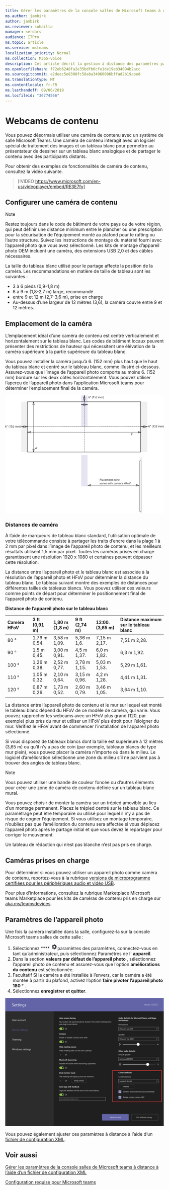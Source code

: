 ```yaml
---
title: Gérer les paramètres de la console salles de Microsoft teams à distance à l’aide d’un fichier de configuration XML
ms.author: jambirk
author: jambirk
ms.reviewer: sohailta
manager: serdars
audience: ITPro
ms.topic: article
ms.service: msteams
localization_priority: Normal
ms.collection: M365-voice
description: Cet article décrit la gestion à distance des paramètres par défaut utilisés par un appareil Microsoft Teams, y compris l’application d’un thème personnalisé.
ms.openlocfilehash: f72eb6248fa2e35bdfb6cfe1de19eb34094b2acc
ms.sourcegitcommit: a2deac5e8308fc58aba34060006bffad2b19abed
ms.translationtype: MT
ms.contentlocale: fr-FR
ms.lasthandoff: 09/06/2019
ms.locfileid: "36774566"
---
```

# <a name="content-cameras"></a>Webcams de contenu

Vous pouvez désormais utiliser une caméra de contenu avec un système de salle Microsoft Teams. Une caméra de contenu interagit avec un logiciel spécial de traitement des images et un tableau blanc pour permettre au présentateur de dessiner sur un tableau blanc analogique et de partager le contenu avec des participants distants.

Pour obtenir des exemples de fonctionnalités de caméra de contenu, consultez la vidéo suivante.

> [!VIDEO https://www.microsoft.com/en-us/videoplayer/embed/RE3E7fy]

## <a name="set-up-a-content-camera"></a>Configurer une caméra de contenu

> [!NOTE]
> Restez toujours dans le code de bâtiment de votre pays ou de votre région, qui peut définir une distance minimum entre le plancher ou une prescription pour la sécurisation de l’équipement monté au plafond pour le rafting ou l’autre structure. Suivez les instructions de montage du matériel fourni avec l’appareil photo que vous avez sélectionné. Les kits de montage d’appareil photo OEM incluent une caméra, des extensions USB 2,0 et des câbles nécessaires.

La taille du tableau blanc utilisé pour le partage affecte la position de la caméra. Les recommandations en matière de taille de tableau sont les suivantes :

- 3 à 6 pieds (0,9-1,8 m)
- 6 à 9 m (1,8-2,7 m) large, recommandé
- entre 9 et 12 m (2,7-3,6 m), prise en charge
- Au-dessus d’une largeur de 12 mètres (3,6), la caméra couvre entre 9 et 12 mètres.

## <a name="camera-location"></a>Emplacement de la caméra

L’emplacement idéal d’une caméra de contenu est centré verticalement et horizontalement sur le tableau blanc. Les codes de bâtiment locaux peuvent présenter des restrictions de hauteur qui nécessitent une élévation de la caméra supérieure à la partie supérieure du tableau blanc.

Vous pouvez installer la caméra jusqu’à 6. (152 mm) plus haut que le haut du tableau blanc et centré sur le tableau blanc, comme illustré ci-dessous. Assurez-vous que l’image de l’appareil photo comporte au moins 6. (152 mm) bordure sur les deux côtés horizontalement. Vous pouvez utiliser l’aperçu de l’appareil photo dans l’application Microsoft teams pour déterminer l’emplacement final de la caméra.

![Diagramme de placement d’une caméra de contenu](../media/Magic-whiteboard.png)

### <a name="camera-distances"></a>Distances de caméra

À l’aide de marqueurs de tableau blanc standard, l’utilisation optimale de votre télécommande consiste à partager les traits d’encre dans la plage 1 à 2 mm par pixel dans l’image de l’appareil photo de contenu, et les meilleurs résultats utilisent 1,5 mm par pixel. Toutes les caméras prises en charge garantissent une résolution 1920 x 1080 et certaines peuvent dépasser cette résolution.

La distance entre l’appareil photo et le tableau blanc est associée à la résolution de l’appareil photo et HFoV pour déterminer la distance du tableau blanc. Le tableau suivant montre des exemples de distances pour différentes tailles de tableaux blancs. Vous pouvez utiliser ces valeurs comme points de départ pour déterminer le positionnement final de l’appareil photo de contenu.

**Distance de l’appareil photo sur le tableau blanc**

| Caméra HFoV |3 ft (0,91 m)     | 1,80 m (1,8 m)    | 9 ft (2,74 m)        |12:00.  (3,65 m)         | Distance maximum sur le tableau blanc  |
|:---         |:---               |:---                |:---                 |:---             | :--- |
| 80 °         | 1,79 m 0,54. | 3,58 m 1,09.  | 5,36 m 1,6.    |7,15 m 2,17. |7,51 m 2,28. |
| 90 °         | 1,5 m 0,45. | 3,00 m 0,91.   | 4,5 m 1,37.    |6,0 m 1,82.    |6,3 m 1,92. |
| 100 °        | 1,26 m 0,38.| 2,52 m 0,77.   | 3,78 m 1,15.   |5,03 m 1,53.   |5,29 m 1,61. |
| 110 °        | 1,05 m 0,32.| 2,10 m 0,64.   | 3,15 m 0,96.   |4,2 m 1,28.    |4,41 m 1,31. |
| 120 °        | 0,87 m 0,26.| 1,73 m 0,52.   | 2,60 m 0,79.   |3,46 m 1,05.   |3,64 m 1,10. |
|             |               |                  |                  |        |                    |                  |

La distance entre l’appareil photo de contenu et le mur sur lequel est monté le tableau blanc dépend du HFoV de ce modèle de caméra, qui varie. Vous pouvez rapprocher les webcams avec un HFoV plus grand (120, par exemple) plus près du mur et utiliser un HFoV plus étroit pour l’éloigner du mur. Vérifiez le HFoV avant de commencer l’installation de l’appareil photo sélectionné.

Si vous disposez de tableaux blancs dont la taille est supérieure à 12 mètres (3,65 m) ou qu’il n’y a pas de coin (par exemple, tableaux blancs de type mur plein), vous pouvez placer la caméra n’importe où dans le milieu. Le logiciel d’amélioration sélectionne une zone du milieu s’il ne parvient pas à trouver des angles de tableau blanc.

> [!NOTE]
> Vous pouvez utiliser une bande de couleur foncée ou d’autres éléments pour créer une zone de caméra de contenu définie sur un tableau blanc mural.
>
> Vous pouvez choisir de monter la caméra sur un trépied amovible au lieu d’un montage permanent. Placez le trépied centré sur le tableau blanc. Ce paramétrage peut être temporaire ou utilisé pour lequel il n’y a pas de risque de cogner l’équipement. Si vous utilisez un montage temporaire, n’oubliez pas que l’amélioration du contenu sera affectée si vous déplacez l’appareil photo après le partage initial et que vous devez le repartager pour corriger le mouvement.
>
> Un tableau de rédaction qui n’est pas blanche n’est pas pris en charge.

## <a name="supported-cameras"></a>Caméras prises en charge

Pour déterminer si vous pouvez utiliser un appareil photo comme caméra de contenu, reportez-vous à la rubrique [versions de microprogramme certifiées pour les périphériques audio et vidéo USB](requirements.md#certified-firmware-versions-for-usb-audio-and-video-peripherals).

Pour plus d’informations, consultez la rubrique Marketplace Microsoft teams Marketplace pour les kits de caméras de contenu pris en charge sur [aka.ms/teamsdevices](https://aka.ms/teamsdevices).

## <a name="camera-settings"></a>Paramètres de l’appareil photo

Une fois la caméra installée dans la salle, configurez-la sur la console Microsoft teams salles de cette salle :

1. Sélectionnez **** ![l’icône](../media/70f1b43f-16d6-4172-9139-71d845c4ed5c.png)paramètres des paramètres, connectez-vous en tant qu’administrateur, puis sélectionnez Paramètres de l' **appareil**.
2. Dans la section **valeurs par défaut de l’appareil photo** , sélectionnez l’appareil photo de contenu et assurez-vous que l’option **améliorations du contenu** est sélectionnée.
3. Facultatif Si la caméra a été installée à l’envers, car la caméra a été montée à partir du plafond, activez l’option **faire pivoter l’appareil photo 180 °** .
4. Sélectionnez **enregistrer et quitter**.

![Configuration de la caméra de contenu](../media/content-camera.png)

Vous pouvez également ajuster ces paramètres à distance à l’aide d’un [fichier de configuration XML](xml-config-file.md).

## <a name="see-also"></a>Voir aussi

[Gérer les paramètres de la console salles de Microsoft teams à distance à l’aide d’un fichier de configuration XML](xml-config-file.md)

[Configuration requise pour Microsoft teams](requirements.md)
